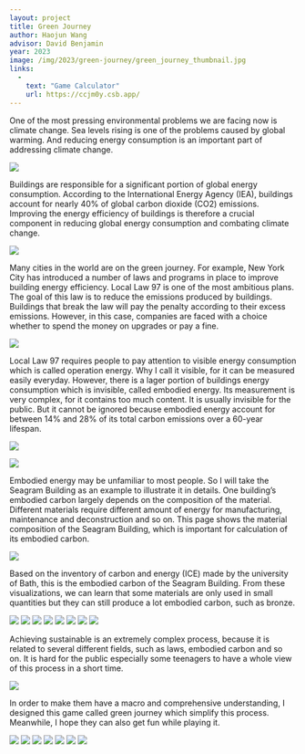 ```yaml
---
layout: project
title: Green Journey
author: Haojun Wang
advisor: David Benjamin
year: 2023
image: /img/2023/green-journey/green_journey_thumbnail.jpg
links:
  -
    text: "Game Calculator"
    url: https://ccjm0y.csb.app/
---
```


One of the most pressing environmental problems we are facing now is climate change. Sea levels rising is one of the problems caused by global warming. And reducing energy consumption is an important part of addressing climate change.

![](/img/2023/green-journey/green_journey_02.jpg)

Buildings are responsible for a significant portion of global energy consumption. According to the International Energy Agency (IEA), buildings account for nearly 40% of global carbon dioxide (CO2) emissions. Improving the energy efficiency of buildings is therefore a crucial component in reducing global energy consumption and combating climate change.

![](/img/2023/green-journey/green_journey_03.jpg)

Many cities in the world are on the green journey. For example, New York City has introduced a number of laws and programs in place to improve building energy efficiency. Local Law 97 is one of the most ambitious plans. The goal of this law is to reduce the emissions produced by buildings. Buildings that break the law will pay the penalty according to their excess emissions. However, in this case, companies are faced with a choice whether to spend the money on upgrades or pay a fine.

![](/img/2023/green-journey/green_journey_04.jpg)

Local Law 97 requires people to pay attention to visible energy consumption which is called operation energy. Why I call it visible, for it can be measured easily everyday. However, there is a lager portion of buildings energy consumption which is invisible, called embodied energy. Its measurement is very complex, for it contains too much content. It is usually invisible for the public. But it cannot be ignored because embodied energy account for between 14% and 28% of its total carbon emissions over a 60-year lifespan.

![](/img/2023/green-journey/green_journey_06.jpg)

![](/img/2023/green-journey/green_journey_08.jpg)

Embodied energy may be unfamiliar to most people. So I will take the Seagram Building as an example to illustrate it in details. One building’s embodied carbon largely depends on the composition of the material. Different materials require different amount of energy for manufacturing, maintenance and deconstruction and so on. This page shows the material composition of the Seagram Building, which is important for calculation of its embodied carbon. 

![](/img/2023/green-journey/green_journey_10.jpg)

Based on the inventory of carbon and energy (ICE) made by the university of Bath, this is the embodied carbon of the Seagram Building. From these visualizations, we can learn that some materials are only used in small quantities but they can still produce a lot embodied carbon, such as bronze.

![](/img/2023/green-journey/green_journey_18.jpg)
![](/img/2023/green-journey/green_journey_19.jpg)
![](/img/2023/green-journey/green_journey_20.jpg)
![](/img/2023/green-journey/green_journey_21.jpg)
![](/img/2023/green-journey/green_journey_22.jpg)
![](/img/2023/green-journey/green_journey_23.jpg)
![](/img/2023/green-journey/green_journey_24.jpg)
![](/img/2023/green-journey/green_journey_25.jpg)

Achieving sustainable is an extremely complex process, because it is related to several different fields, such as laws, embodied carbon and so on. It is hard for the public especially some teenagers to have a whole view of this process in a short time.

![](/img/2023/green-journey/green_journey_26.jpg)

In order to make them have a macro and comprehensive understanding, I designed this game called green journey which simplify this process. Meanwhile, I hope they can also get fun while playing it. 

![](/img/2023/green-journey/green_journey_28.jpg)
![](/img/2023/green-journey/green_journey_29.jpg)
![](/img/2023/green-journey/green_journey_30.jpg)
![](/img/2023/green-journey/green_journey_31.jpg)
![](/img/2023/green-journey/green_journey_32.jpg)
![](/img/2023/green-journey/green_journey_33.jpg)
![](/img/2023/green-journey/green_journey_34.jpg)
